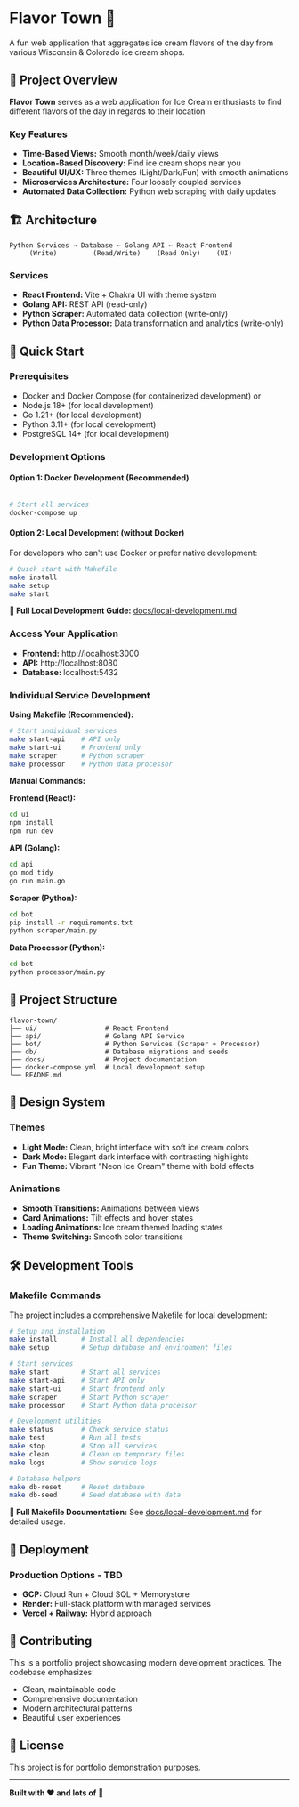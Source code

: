 # Flavor Town 🍦

A fun web application that aggregates ice cream flavors of the day from various Wisconsin & Colorado ice cream shops. 

## 🎯 Project Overview

**Flavor Town** serves as a web application for Ice Cream enthusiasts to find different flavors of the day in regards to their location

### Key Features
- **Time-Based Views:** Smooth month/week/daily views
- **Location-Based Discovery:** Find ice cream shops near you
- **Beautiful UI/UX:** Three themes (Light/Dark/Fun) with smooth animations
- **Microservices Architecture:** Four loosely coupled services
- **Automated Data Collection:** Python web scraping with daily updates

## 🏗️ Architecture

```
Python Services → Database ← Golang API ← React Frontend
     (Write)         (Read/Write)    (Read Only)    (UI)
```

### Services
- **React Frontend:** Vite + Chakra UI with theme system
- **Golang API:** REST API (read-only)
- **Python Scraper:** Automated data collection (write-only)
- **Python Data Processor:** Data transformation and analytics (write-only)

## 🚀 Quick Start

### Prerequisites
- Docker and Docker Compose (for containerized development)
  or
- Node.js 18+ (for local development)
- Go 1.21+ (for local development)
- Python 3.11+ (for local development)
- PostgreSQL 14+ (for local development)

### Development Options

#### Option 1: Docker Development (Recommended)
```bash

# Start all services
docker-compose up
```

#### Option 2: Local Development (without Docker)
For developers who can't use Docker or prefer native development:

```bash
# Quick start with Makefile
make install
make setup
make start
```

**📖 Full Local Development Guide:** [docs/local-development.md](docs/local-development.md)

### Access Your Application
- **Frontend:** http://localhost:3000
- **API:** http://localhost:8080
- **Database:** localhost:5432

### Individual Service Development

**Using Makefile (Recommended):**
```bash
# Start individual services
make start-api    # API only
make start-ui     # Frontend only
make scraper      # Python scraper
make processor    # Python data processor
```

**Manual Commands:**

**Frontend (React):**
```bash
cd ui
npm install
npm run dev
```

**API (Golang):**
```bash
cd api
go mod tidy
go run main.go
```

**Scraper (Python):**
```bash
cd bot
pip install -r requirements.txt
python scraper/main.py
```

**Data Processor (Python):**
```bash
cd bot
python processor/main.py
```

## 📁 Project Structure

```
flavor-town/
├── ui/                 # React Frontend
├── api/                # Golang API Service
├── bot/                # Python Services (Scraper + Processor)
├── db/                 # Database migrations and seeds
├── docs/               # Project documentation
├── docker-compose.yml  # Local development setup
└── README.md
```

## 🎨 Design System

### Themes
- **Light Mode:** Clean, bright interface with soft ice cream colors
- **Dark Mode:** Elegant dark interface with contrasting highlights
- **Fun Theme:** Vibrant "Neon Ice Cream" theme with bold effects

### Animations
- **Smooth Transitions:** Animations between views
- **Card Animations:** Tilt effects and hover states
- **Loading Animations:** Ice cream themed loading states
- **Theme Switching:** Smooth color transitions

## 🛠️ Development Tools

### Makefile Commands
The project includes a comprehensive Makefile for local development:

```bash
# Setup and installation
make install      # Install all dependencies
make setup        # Setup database and environment files

# Start services
make start        # Start all services
make start-api    # Start API only
make start-ui     # Start frontend only
make scraper      # Start Python scraper
make processor    # Start Python data processor

# Development utilities
make status       # Check service status
make test         # Run all tests
make stop         # Stop all services
make clean        # Clean up temporary files
make logs         # Show service logs

# Database helpers
make db-reset     # Reset database
make db-seed      # Seed database with data
```

**📖 Full Makefile Documentation:** See [docs/local-development.md](docs/local-development.md) for detailed usage.

## 🚀 Deployment

### Production Options - TBD
- **GCP:** Cloud Run + Cloud SQL + Memorystore
- **Render:** Full-stack platform with managed services
- **Vercel + Railway:** Hybrid approach

## 🤝 Contributing

This is a portfolio project showcasing modern development practices. The codebase emphasizes:
- Clean, maintainable code
- Comprehensive documentation
- Modern architectural patterns
- Beautiful user experiences

## 📄 License

This project is for portfolio demonstration purposes.

---

**Built with ❤️ and lots of 🍦** 
